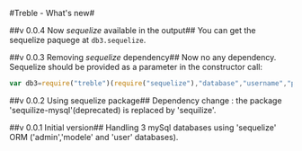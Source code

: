 #Treble - What's new#

##v 0.0.4 Now *sequelize* available in the output##
You can get the sequelize paquege at ```db3.sequelize```.

##v 0.0.3 Removing *sequelize* dependency##
Now no any dependency. Sequelize should be provided as a parameter in the constructor call: 
```javascript
var db3=require("treble")(require("sequelize"),"database","username","password","host",port);
```

##v 0.0.2 Using sequelize package##
Dependency change : the package 'sequilize-mysql'(deprecated) is replaced by 'sequilize'.

##v 0.0.1 Initial version##
Handling 3 mySql databases using 'sequelize' ORM ('admin','modele' and 'user' databases).
